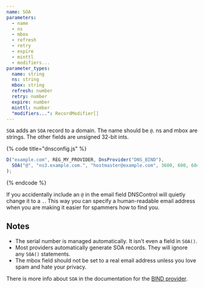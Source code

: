 ```yaml
---
name: SOA
parameters:
  - name
  - ns
  - mbox
  - refresh
  - retry
  - expire
  - minttl
  - modifiers...
parameter_types:
  name: string
  ns: string
  mbox: string
  refresh: number
  retry: number
  expire: number
  minttl: number
  "modifiers...": RecordModifier[]
---
```


`SOA` adds an `SOA` record to a domain. The name should be `@`.  ns and mbox are strings. The other fields are unsigned 32-bit ints.

{% code title="dnsconfig.js" %}
```javascript
D("example.com", REG_MY_PROVIDER, DnsProvider("DNS_BIND"),
  SOA("@", "ns3.example.com.", "hostmaster@example.com", 3600, 600, 604800, 1440),
);
```
{% endcode %}

If you accidentally include an `@` in the email field DNSControl will quietly
change it to a `.`. This way you can specify a human-readable email address
when you are making it easier for spammers how to find you.

## Notes
* The serial number is managed automatically.  It isn't even a field in `SOA()`.
* Most providers automatically generate SOA records.  They will ignore any `SOA()` statements.
* The mbox field should not be set to a real email address unless you love spam and hate your privacy.

There is more info about `SOA` in the documentation for the [BIND provider](../../providers/bind.md).
